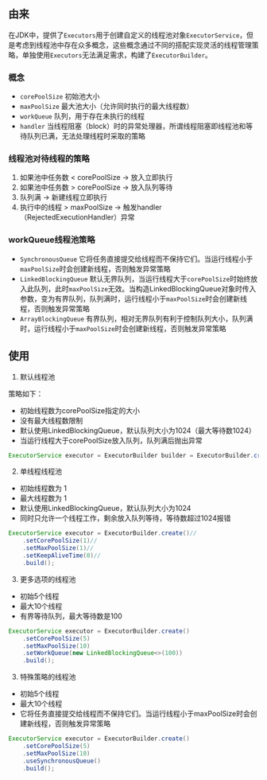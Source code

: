 ## 由来

在JDK中，提供了`Executors`用于创建自定义的线程池对象`ExecutorService`，但是考虑到线程池中存在众多概念，这些概念通过不同的搭配实现灵活的线程管理策略，单独使用`Executors`无法满足需求，构建了`ExecutorBuilder`。

### 概念

- `corePoolSize` 初始池大小
- `maxPoolSize`  最大池大小（允许同时执行的最大线程数）
- `workQueue`    队列，用于存在未执行的线程
- `handler`      当线程阻塞（block）时的异常处理器，所谓线程阻塞即线程池和等待队列已满，无法处理线程时采取的策略

### 线程池对待线程的策略

1. 如果池中任务数 < corePoolSize     -> 放入立即执行
2. 如果池中任务数 > corePoolSize     -> 放入队列等待
3. 队列满                            -> 新建线程立即执行
4. 执行中的线程 > maxPoolSize        -> 触发handler（RejectedExecutionHandler）异常

### workQueue线程池策略

- `SynchronousQueue` 它将任务直接提交给线程而不保持它们。当运行线程小于`maxPoolSize`时会创建新线程，否则触发异常策略
- `LinkedBlockingQueue` 默认无界队列，当运行线程大于`corePoolSize`时始终放入此队列，此时`maxPoolSize`无效。当构造LinkedBlockingQueue对象时传入参数，变为有界队列，队列满时，运行线程小于`maxPoolSize`时会创建新线程，否则触发异常策略
- `ArrayBlockingQueue` 有界队列，相对无界队列有利于控制队列大小，队列满时，运行线程小于`maxPoolSize`时会创建新线程，否则触发异常策略

## 使用

1. 默认线程池

策略如下：

- 初始线程数为corePoolSize指定的大小
- 没有最大线程数限制
- 默认使用LinkedBlockingQueue，默认队列大小为1024（最大等待数1024）
- 当运行线程大于corePoolSize放入队列，队列满后抛出异常

```java
ExecutorService executor = ExecutorBuilder builder = ExecutorBuilder.create()..build();
```

2. 单线程线程池

- 初始线程数为 1
- 最大线程数为 1
- 默认使用LinkedBlockingQueue，默认队列大小为1024
- 同时只允许一个线程工作，剩余放入队列等待，等待数超过1024报错

```java
ExecutorService executor = ExecutorBuilder.create()//
	.setCorePoolSize(1)//
	.setMaxPoolSize(1)//
	.setKeepAliveTime(0)//
	.build();
```

3. 更多选项的线程池

- 初始5个线程
- 最大10个线程
- 有界等待队列，最大等待数是100

```java
ExecutorService executor = ExecutorBuilder.create()
	.setCorePoolSize(5)
	.setMaxPoolSize(10)
	.setWorkQueue(new LinkedBlockingQueue<>(100))
	.build();
```

3. 特殊策略的线程池

- 初始5个线程
- 最大10个线程
- 它将任务直接提交给线程而不保持它们。当运行线程小于maxPoolSize时会创建新线程，否则触发异常策略

```java
ExecutorService executor = ExecutorBuilder.create()
	.setCorePoolSize(5)
	.setMaxPoolSize(10)
	.useSynchronousQueue()
	.build();
```
